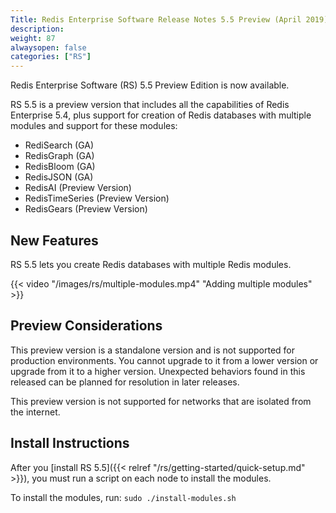 ```yaml
---
Title: Redis Enterprise Software Release Notes 5.5 Preview (April 2019)
description: 
weight: 87
alwaysopen: false
categories: ["RS"]
---
```

Redis Enterprise Software (RS) 5.5 Preview Edition is now available.

RS 5.5 is a preview version that includes all the capabilities of Redis Enterprise 5.4,
plus support for creation of Redis databases with multiple modules and support for these modules:

- RediSearch (GA)
- RedisGraph (GA)
- RedisBloom (GA)
- RedisJSON (GA)
- RedisAI (Preview Version)
- RedisTimeSeries (Preview Version)
- RedisGears (Preview Version)

## New Features

RS 5.5 lets you create Redis databases with multiple Redis modules.

{{< video "/images/rs/multiple-modules.mp4" "Adding multiple modules" >}}

## Preview Considerations

This preview version is a standalone version and is not supported for production environments.
You cannot upgrade to it from a lower version or upgrade from it to a higher version.
Unexpected behaviors found in this released can be planned for resolution in later releases.

This preview version is not supported for networks that are isolated from the internet.

## Install Instructions

After you [install RS 5.5]({{< relref "/rs/getting-started/quick-setup.md" >}}), you must run a script on each node to install the modules.

To install the modules, run: `sudo ./install-modules.sh`
